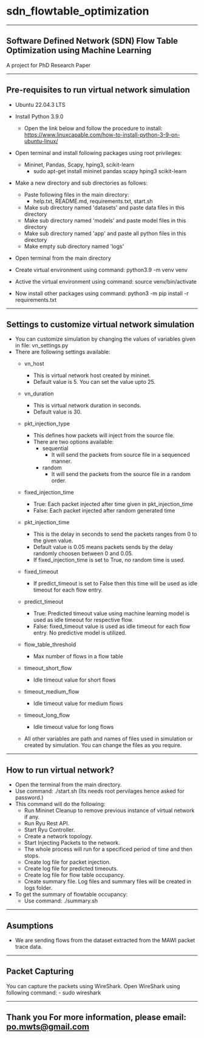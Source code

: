 # sdn_flowtable_optimization
----------------------------------------------------------------------------------------------
Software Defined Network (SDN) Flow Table Optimization using Machine Learning 
----------------------------------------------------------------------------------------------
A project for PhD Research Paper

----------------------------------------------------------------------------------------------
Pre-requisites to run virtual network simulation
----------------------------------------------------------------------------------------------
- Ubuntu 22.04.3 LTS
- Install Python 3.9.0 
    - Open the link below and follow the procedure to install:
      https://www.linuxcapable.com/how-to-install-python-3-9-on-ubuntu-linux/
      
- Open terminal and install following packages using root privileges:
    - Mininet, Pandas, Scapy, hping3, scikit-learn
        - sudo apt-get install mininet pandas scapy hping3 scikit-learn

- Make a new directory and sub directories as follows:
    - Paste following files in the main directory:
        - help.txt, README.md, requirements.txt, start.sh
    - Make sub directory named 'datasets' and paste data files in this directory
    - Make sub directory named 'models' and paste model files in this directory
    - Make sub directory named 'app' and paste all python files in this directory
    - Make empty sub directory named 'logs'

- Open terminal from the main directory
- Create virtual environment using command: python3.9 -m venv venv
- Active the virtual environment using command: source venv/bin/activate
- Now install other packages using command: python3 -m pip install -r requirements.txt

----------------------------------------------------------------------------------------------
Settings to customize virtual network simulation
----------------------------------------------------------------------------------------------
- You can customize simulation by changing the values of variables given in file: vn_settings.py
- There are following settings available:
    - vn_host
        - This is virtual network host created by mininet.
        - Default value is 5. You can set the value upto 25.

    - vn_duration
        - This is virtual network duration in seconds.
        - Default value is 30.

    - pkt_injection_type
        - This defines how packets will inject from the source file.
        - There are two options available:
            - sequential
                - It will send the packets from source file in a sequenced manner.
            - random
                - It will send the packets from the source file in a random order.

    - fixed_injection_time
        - True: Each packet injected after time given in pkt_injection_time
        - False: Each packet injected after random generated time

    - pkt_injection_time
        - This is the delay in seconds to send the packets ranges from 0 to the given value.
        - Default value is 0.05 means packets sends by the delay randomly choosen between 0 and 0.05.
        - If fixed_injection_time is set to True, no random time is used.

    - fixed_timeout
        - If predict_timeout is set to False then this time will be used as idle timeout for each flow entry.

    - predict_timeout
        - True: Predicted timeout value using machine learning model is used as idle timeout for respective flow.
        - False: fixed_timeout value is used as idle timeout for each flow entry. No predictive model is utilized.
    
    - flow_table_threshold          
        - Max number of flows in a flow table

    - timeout_short_flow
        - Idle timeout value for short flows

    - timeout_medium_flow
        - Idle timeout value for medium flows

    - timeout_long_flow
        - Idle timeout value for long flows

    - All other variables are path and names of files used in simulation or created by simulation. You can change the files as you require.

----------------------------------------------------------------------------------------------
How to run virtual network?
----------------------------------------------------------------------------------------------
- Open the terminal from the main directory.
- Use command: ./start.sh (Its needs root pervilages hence asked for password.)
- This command will do the following:
    - Run Mininet Cleanup to remove previous instance of virtual network if any.
    - Run Ryu Rest API.
    - Start Ryu Controller.
    - Create a network topology.
    - Start Injecting Packets to the network.
    - The whole process will run for a specificed period of time and then stops.
    - Create log file for packet injection.
    - Create log file for predicted timeouts.
    - Create log file for flow table occupancy.
    - Create summary file. Log files and summary files will be created in logs folder.
- To get the summary of flowtable occupancy:
    - Use command: ./summary.sh

----------------------------------------------------------------------------------------------
Asumptions
----------------------------------------------------------------------------------------------
- We are sending flows from the dataset extracted from the MAWI packet trace data.

----------------------------------------------------------------------------------------------
Packet Capturing
----------------------------------------------------------------------------------------------
You can capture the packets using WireShark. Open WireShark using following command:
    - sudo wireshark

----------------------------------------------------------------------------------------------
Thank you
For more information, please email: po.mwts@gmail.com
----------------------------------------------------------------------------------------------
